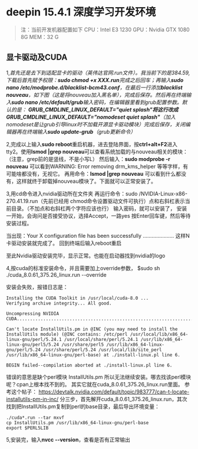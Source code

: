# deepin 15.4.1 深度学习开发环境
> 注：当前开发机器配置如下
> CPU：Intel E3 1230
> GPU：Nvidia GTX 1080 8G
> MEM：32 G

## 显卡驱动及CUDA
1,*首先还是去下到适配显卡的驱动（英伟达官网.run文件）。我当前下的是384.59,下载后首先赋予权限：**sudo chmod +x XXX.run**完成之后回车；再输入**sudo nano /etc/modprobe.d/blacklist-bcm43.conf**，在最后一行添加**blacklist nouveau**，如下图（这是将nouveau加入黑名单），完成后保存。然后再在终端输入**sudo nano /etc/default/grub**输入密码，在编辑器里看到grub配置参数。默认的是：
**GRUB_CMDLINE_LINUX_DEFAULT="quiet splash"**将这行改成**GRUB_CMDLINE_LINUX_DEFAULT="nomodeset quiet splash"**（加入 nomodeset是让grub引导linux时不加载开源显卡驱动模块）完成后保存，关闭编辑器再在终端输入**sudo update-grub**（grub更新命令）*

2,完成以上输入**sudo reboot**重启机器，进去登陆界面，按**ctrl+alt+F2**进入tty2。使用**lsmod |grep nouveau**可以查看系统加载的与nouveau相关的模块：（注意，grep前的是竖线，不是小写L）
然后输入：**sudo modprobe -r nouveau**
可以看到WARNING: Error removing drm_kms_helper 等等字样，有可能啥都没有，无视它。
再用命令：**lsmod |grep nouveau**
可以看到什么都没有，这样就终于卸载掉nouveau模块了。下面就可以正常安装了。

3,用cd命令进入nvidia驱动所在文件夹
再运行命令：sudo /NVIDIA-Linux-x86-270.41.19.run（先前已经用 chmod命令设置驱动文件可执行）点和右斜杠表示当前目录。（不加点和右斜杠两个字符应该也行）
输入密码，就可以安装了，
安装一开始，会询问是否接受协议，选择Accept，一路yes
按Enter回车键，然后等待安装过程。

当出现：Your X configuration file has been successfully …..................
这样N卡驱动安装就完成了。
回到终端后输入reboot重启

至此Nvidia驱动安装完毕，显示正常。也能在启动器找到nvidia的logo

4,按cuda的标准安装命令，并且需要加上override参数，
$sudo sh ./cuda_8.0.61_375.26_linux.run --override

安装会失败，报错日志是：
```
Installing the CUDA Toolkit in /usr/local/cuda-8.0 ...
Verifying archive integrity... All good.

Uncompressing NVIDIA CUDA................................................................................................

Can't locate InstallUtils.pm in @INC (you may need to install the InstallUtils module) (@INC contains: /etc/perl /usr/local/lib/x86_64-linux-gnu/perl/5.24.1 /usr/local/share/perl/5.24.1 /usr/lib/x86_64-linux-gnu/perl5/5.24 /usr/share/perl5 /usr/lib/x86_64-linux-gnu/perl/5.24 /usr/share/perl/5.24 /usr/local/lib/site_perl /usr/lib/x86_64-linux-gnu/perl-base) at ./install-linux.pl line 6.

BEGIN failed--compilation aborted at ./install-linux.pl line 6.
```


错误的意思是缺个perl模块 InstallUtils.pm 所以无法继续安装。哪去找该perl模块呢？cpan上根本找不到的。
其实它就在cuda_8.0.61_375.26_linux.run里面。
参考这个帖子：
https://devtalk.nvidia.com/default/topic/983777/can-t-locate-installutils-pm-in-inc/
分三步，首先解开cuda_8.0.61_375.26_linux.run，其次找到把InstallUtils.pm复制到perl的base目录，最后导出环境变量：
```
./cuda*.run --tar mxvf
cp InstallUtils.pm /usr/lib/x86_64-linux-gnu/perl-base
export $PERL5LIB
```

5,安装完，输入**nvcc --version**，查看是否有正常输出

